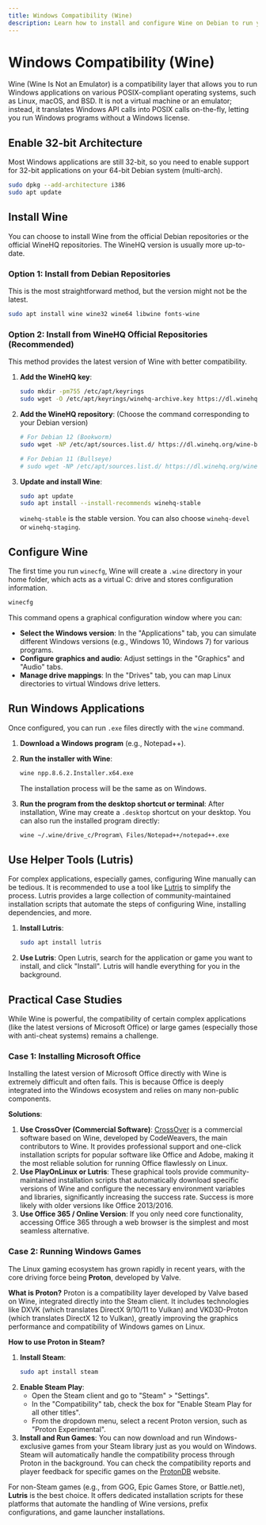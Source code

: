 ```yaml
---
title: Windows Compatibility (Wine)
description: Learn how to install and configure Wine on Debian to run your favorite Windows applications and games.
---
```


# Windows Compatibility (Wine)

Wine (Wine Is Not an Emulator) is a compatibility layer that allows you to run Windows applications on various POSIX-compliant operating systems, such as Linux, macOS, and BSD. It is not a virtual machine or an emulator; instead, it translates Windows API calls into POSIX calls on-the-fly, letting you run Windows programs without a Windows license.

## Enable 32-bit Architecture

Most Windows applications are still 32-bit, so you need to enable support for 32-bit applications on your 64-bit Debian system (multi-arch).

```bash
sudo dpkg --add-architecture i386
sudo apt update
```

## Install Wine

You can choose to install Wine from the official Debian repositories or the official WineHQ repositories. The WineHQ version is usually more up-to-date.

### Option 1: Install from Debian Repositories

This is the most straightforward method, but the version might not be the latest.

```bash
sudo apt install wine wine32 wine64 libwine fonts-wine
```

### Option 2: Install from WineHQ Official Repositories (Recommended)

This method provides the latest version of Wine with better compatibility.

1.  **Add the WineHQ key**:
    ```bash
    sudo mkdir -pm755 /etc/apt/keyrings
    sudo wget -O /etc/apt/keyrings/winehq-archive.key https://dl.winehq.org/wine-builds/winehq.key
    ```

2.  **Add the WineHQ repository**:
    (Choose the command corresponding to your Debian version)
    ```bash
    # For Debian 12 (Bookworm)
    sudo wget -NP /etc/apt/sources.list.d/ https://dl.winehq.org/wine-builds/debian/dists/bookworm/winehq-bookworm.sources
    
    # For Debian 11 (Bullseye)
    # sudo wget -NP /etc/apt/sources.list.d/ https://dl.winehq.org/wine-builds/debian/dists/bullseye/winehq-bullseye.sources
    ```

3.  **Update and install Wine**:
    ```bash
    sudo apt update
    sudo apt install --install-recommends winehq-stable
    ```
    `winehq-stable` is the stable version. You can also choose `winehq-devel` or `winehq-staging`.

## Configure Wine

The first time you run `winecfg`, Wine will create a `.wine` directory in your home folder, which acts as a virtual C: drive and stores configuration information.

```bash
winecfg
```

This command opens a graphical configuration window where you can:
- **Select the Windows version**: In the "Applications" tab, you can simulate different Windows versions (e.g., Windows 10, Windows 7) for various programs.
- **Configure graphics and audio**: Adjust settings in the "Graphics" and "Audio" tabs.
- **Manage drive mappings**: In the "Drives" tab, you can map Linux directories to virtual Windows drive letters.

## Run Windows Applications

Once configured, you can run `.exe` files directly with the `wine` command.

1.  **Download a Windows program** (e.g., Notepad++).
2.  **Run the installer with Wine**:
    ```bash
    wine npp.8.6.2.Installer.x64.exe
    ```
    The installation process will be the same as on Windows.

3.  **Run the program from the desktop shortcut or terminal**:
    After installation, Wine may create a `.desktop` shortcut on your desktop. You can also run the installed program directly:
    ```bash
    wine ~/.wine/drive_c/Program\ Files/Notepad++/notepad++.exe
    ```

## Use Helper Tools (Lutris)

For complex applications, especially games, configuring Wine manually can be tedious. It is recommended to use a tool like [Lutris](https://lutris.net/) to simplify the process. Lutris provides a large collection of community-maintained installation scripts that automate the steps of configuring Wine, installing dependencies, and more.

1.  **Install Lutris**:
    ```bash
    sudo apt install lutris
    ```

2.  **Use Lutris**:
    Open Lutris, search for the application or game you want to install, and click "Install". Lutris will handle everything for you in the background.

## Practical Case Studies

While Wine is powerful, the compatibility of certain complex applications (like the latest versions of Microsoft Office) or large games (especially those with anti-cheat systems) remains a challenge.

### Case 1: Installing Microsoft Office

Installing the latest version of Microsoft Office directly with Wine is extremely difficult and often fails. This is because Office is deeply integrated into the Windows ecosystem and relies on many non-public components.

**Solutions**:
1.  **Use CrossOver (Commercial Software)**: [CrossOver](https://www.codeweavers.com/crossover) is a commercial software based on Wine, developed by CodeWeavers, the main contributors to Wine. It provides professional support and one-click installation scripts for popular software like Office and Adobe, making it the most reliable solution for running Office flawlessly on Linux.
2.  **Use PlayOnLinux or Lutris**: These graphical tools provide community-maintained installation scripts that automatically download specific versions of Wine and configure the necessary environment variables and libraries, significantly increasing the success rate. Success is more likely with older versions like Office 2013/2016.
3.  **Use Office 365 / Online Version**: If you only need core functionality, accessing Office 365 through a web browser is the simplest and most seamless alternative.

### Case 2: Running Windows Games

The Linux gaming ecosystem has grown rapidly in recent years, with the core driving force being **Proton**, developed by Valve.

**What is Proton?**
Proton is a compatibility layer developed by Valve based on Wine, integrated directly into the Steam client. It includes technologies like DXVK (which translates DirectX 9/10/11 to Vulkan) and VKD3D-Proton (which translates DirectX 12 to Vulkan), greatly improving the graphics performance and compatibility of Windows games on Linux.

**How to use Proton in Steam?**
1.  **Install Steam**:
    ```bash
    sudo apt install steam
    ```
2.  **Enable Steam Play**:
    - Open the Steam client and go to "Steam" > "Settings".
    - In the "Compatibility" tab, check the box for "Enable Steam Play for all other titles".
    - From the dropdown menu, select a recent Proton version, such as "Proton Experimental".
3.  **Install and Run Games**:
    You can now download and run Windows-exclusive games from your Steam library just as you would on Windows. Steam will automatically handle the compatibility process through Proton in the background. You can check the compatibility reports and player feedback for specific games on the [ProtonDB](https://www.protondb.com/) website.

For non-Steam games (e.g., from GOG, Epic Games Store, or Battle.net), **Lutris** is the best choice. It offers dedicated installation scripts for these platforms that automate the handling of Wine versions, prefix configurations, and game launcher installations. 
